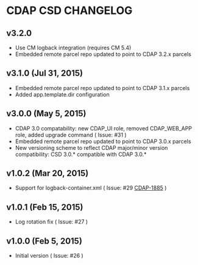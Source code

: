 CDAP CSD CHANGELOG
==================

v3.2.0
---------------------
- Use CM logback integration (requires CM 5.4)
- Embedded remote parcel repo updated to point to CDAP 3.2.x parcels

v3.1.0 (Jul 31, 2015)
---------------------
- Embedded remote parcel repo updated to point to CDAP 3.1.x parcels
- Added app.template.dir configuration

v3.0.0 (May 5, 2015)
--------------------
- CDAP 3.0 compatability: new CDAP_UI role, removed CDAP_WEB_APP role, added upgrade command ( Issue: #31 )
- Embedded remote parcel repo updated to point to CDAP 3.0.x parcels
- New versioning scheme to reflect CDAP major/minor version compatibility: CSD 3.0.* compatible with CDAP 3.0.*

v1.0.2 (Mar 20, 2015)
---------------------
- Support for logback-container.xml ( Issue: #29 [CDAP-1885](https://issues.cask.co/browse/CDAP-1885) )

v1.0.1 (Feb 15, 2015)
---------------------
- Log rotation fix ( Issue: #27 )

v1.0.0 (Feb 5, 2015)
--------------------
- Initial version ( Issue: #26 )
